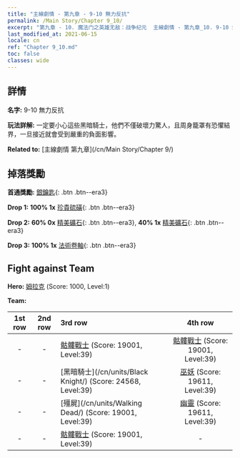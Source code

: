 ```yaml
---
title: "主線劇情 - 第九章 - 9-10 無力反抗"
permalink: /Main Story/Chapter 9_10/
excerpt: "第九章 - 10. 魔法门之英雄无敌：战争纪元  主線劇情 - 第九章_10. 9-10 無力反抗"
last_modified_at: 2021-06-15
locale: cn
ref: "Chapter 9_10.md"
toc: false
classes: wide
---
```


## 詳情

 **名字:** 9-10 無力反抗

 **玩法詳解:** 一定要小心這些黑暗騎士，他們不僅破壞力驚人，且周身籠罩有恐懼結界，一旦接近就會受到嚴重的負面影響。

 **Related to:** [主線劇情 第九章](/cn/Main Story/Chapter 9/)

## 掉落獎勵

 **首通獎勵:** [銀鑰匙](/cn/Items/con_693/){: .btn .btn--era3}

 **Drop 1:** **100% 1x** [珍貴硫磺](/cn/Items/mat_29/){: .btn .btn--era3}

 **Drop 2:** **60% 0x** [精美礦石](/cn/Items/mat_19/){: .btn .btn--era3}, **40% 1x** [精美礦石](/cn/Items/mat_19/){: .btn .btn--era3}

 **Drop 3:** **100% 1x** [法術卷軸](/cn/Items/con_694/){: .btn .btn--era3}


## Fight against Team
 **Hero:** [姆拉克](/cn/heroes/Mullich/) (Score: 1000, Level:1)

 **Team:**


  | 1st row | 2nd row | 3rd row | 4th row |
  |:----:|:----:|:----|:----:|
  | - | - | [骷髏戰士](/cn/units/Skeleton/) (Score: 19001, Level:39)  | [骷髏戰士](/cn/units/Skeleton/) (Score: 19001, Level:39)  |
  | - | - | [黑暗騎士](/cn/units/Black Knight/) (Score: 24568, Level:39)  | [巫妖](/cn/units/Lich/) (Score: 19611, Level:39)  |
  | - | - | [殭屍](/cn/units/Walking Dead/) (Score: 19001, Level:39)  | [幽靈](/cn/units/Wight/) (Score: 19611, Level:39)  |
  | - | - | [骷髏戰士](/cn/units/Skeleton/) (Score: 19001, Level:39)  | - |


